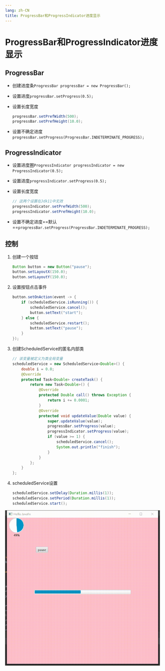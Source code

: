 ```yaml
---
lang: zh-CN
title: ProgressBar和ProgressIndicator进度显示
---
```



# ProgressBar和ProgressIndicator进度显示

## ProgressBar

* 创建进度条`ProgressBar progressBar = new ProgressBar();`
* 设置进度`progressBar.setProgress(0.5);`
* 设置长度宽度
    
    ```java
    progressBar.setPrefWidth(500);
    progressBar.setPrefHeight(10.0);
    ```

* 设置不确定进度`progressBar.setProgress(ProgressBar.INDETERMINATE_PROGRESS);`

## ProgressIndicator

* 设置进度圈`ProgressIndicator progressIndicator = new ProgressIndicator(0.5);`
* 设置进度`progressIndicator.setProgress(0.5);`
* 设置长度宽度

    ```java
    // 这两个设置在Jdk11中无效
    progressIndicator.setPrefWidth(500);
    progressIndicator.setPrefHeight(10.0);
    ```

* 设置不确定进度==默认==`progressBar.setProgress(ProgressBar.INDETERMINATE_PROGRESS);`

## 控制

1. 创建一个按钮

    ```java
    Button button = new Button("pause");
    button.setLayoutX(150.0);
    button.setLayoutY(150.0);
    ```

2. 设置按钮点击事件

    ```java
    button.setOnAction(event -> {
        if (scheduledService.isRunning()) {
            scheduledService.cancel();
            button.setText("start");
        } else {
            scheduledService.restart();
            button.setText("pause");
        }
    });
    ```

3. 创建ScheduledService的匿名内部类

    ```java
    // 该变量被定义为类全局变量
    scheduledService = new ScheduledService<Double>() {
        double i = 0.0;
        @Override
        protected Task<Double> createTask() {
            return new Task<Double>() {
                @Override
                protected Double call() throws Exception {
                    return i += 0.0001;
                }
                @Override
                protected void updateValue(Double value) {
                    super.updateValue(value);
                    progressBar.setProgress(value);
                    progressIndicator.setProgress(value);
                    if (value >= 1) {
                        scheduledService.cancel();
                        System.out.println("finish");
                    }
                }
            };
        }
    };
    ```

4. scheduledService设置

    ```java
    scheduledService.setDelay(Duration.millis(1));
    scheduledService.setPeriod(Duration.millis(1));
    scheduledService.start();
    ```

![](../assets/VeryCapture_20220520115121.gif)
